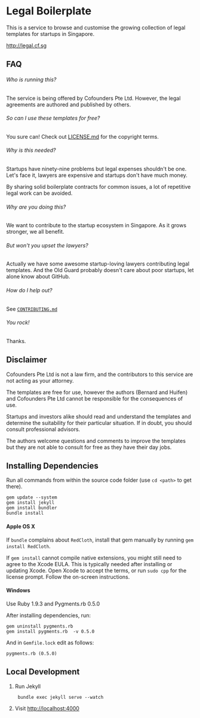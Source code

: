 # Legal Boilerplate

This is a service to browse and customise the growing collection of legal templates for startups in Singapore.

<http://legal.cf.sg>

## FAQ

###### Who is running this?

The service is being offered by Cofounders Pte Ltd. However, the legal agreements are authored and published by others.

###### So can I use these templates for free?

You sure can! Check out [LICENSE.md](LICENSE.md) for the copyright terms.

###### Why is this needed?

Startups have ninety-nine problems but legal expenses shouldn't be one. Let's face it, lawyers are expensive and startups don't have much money.

By sharing solid boilerplate contracts for common issues, a lot of repetitive legal work can be avoided.

###### Why are you doing this?

We want to contribute to the startup ecosystem in Singapore. As it grows stronger, we all benefit.

###### But won't you upset the lawyers?

Actually we have some awesome startup-loving lawyers contributing legal templates. And the Old Guard probably doesn't care about poor startups, let alone know about GitHub.

###### How do I help out?

See [`CONTRIBUTING.md`](CONTRIBUTING.md)

###### You rock!

Thanks.

## Disclaimer

Cofounders Pte Ltd is not a law firm, and the contributors to this service are not acting as your attorney.

The templates are free for use, however the authors (Bernard and Huifen) and Cofounders Pte Ltd cannot be responsible for the consequences of use.

Startups and investors alike should read and understand the templates and determine the suitability for their particular situation. If in doubt, you should consult professional advisors.

The authors welcome questions and comments to improve the templates but they are not able to consult for free as they have their day jobs.

## Installing Dependencies

Run all commands from within the source code folder (use `cd <path>` to get there).

    gem update --system
    gem install jekyll
    gem install bundler
    bundle install

#### Apple OS X

If `bundle` complains about `RedCloth`, install that gem manually by running `gem install RedCloth`.

If `gem install` cannot compile native extensions, you might still need to agree to the Xcode EULA. This is typically needed after installing or updating Xcode. Open Xcode to accept the terms, or run `sudo cpp` for the license prompt. Follow the on-screen instructions.

#### Windows

Use Ruby 1.9.3 and Pygments.rb 0.5.0

After installing dependencies, run:

    gem uninstall pygments.rb
    gem install pygments.rb  -v 0.5.0

And in `Gemfile.lock` edit as follows:

    pygments.rb (0.5.0)

## Local Development

1. Run Jekyll

        bundle exec jekyll serve --watch

1. Visit [http://localhost:4000](http://localhost:4000)
